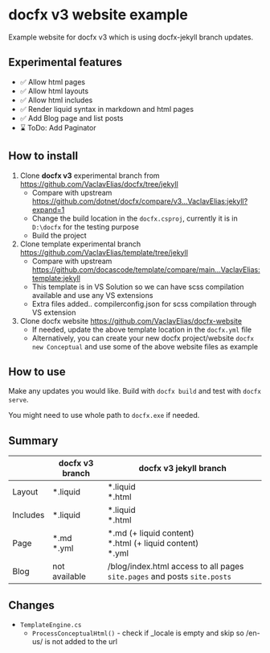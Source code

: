 # docfx v3 website example

Example website for docfx v3 which is using docfx-jekyll branch updates.

## Experimental features

- ✅ Allow html pages
- ✅ Allow html layouts
- ✅ Allow html includes
- ✅ Render liquid syntax in markdown and html pages
- ✅ Add Blog page and list posts
- ⌛ ToDo: Add Paginator

## How to install

1. Clone **docfx v3** experimental branch from https://github.com/VaclavElias/docfx/tree/jekyll
    - Compare with upstream https://github.com/dotnet/docfx/compare/v3...VaclavElias:jekyll?expand=1
    - Change the build location in the ```docfx.csproj```, currently it is in ```D:\docfx``` for the testing purpose
    - Build the project
1. Clone template experimental branch https://github.com/VaclavElias/template/tree/jekyll
    - Compare with upstream https://github.com/docascode/template/compare/main...VaclavElias:template:jekyll
    - This template is in VS Solution so we can have scss compilation available and use any VS extensions
    - Extra files added.. compilerconfig.json for scss compilation through VS extension
1. Clone docfx website https://github.com/VaclavElias/docfx-website
    - If needed, update the above template location in the ```docfx.yml``` file
    - Alternatively, you can create your new docfx project/website ```docfx new Conceptual``` and use some of the above website files as example

## How to use

Make any updates you would like. Build with `docfx build` and test with `docfx serve`.

You might need to use whole path to `docfx.exe` if needed.


## Summary

||docfx v3 branch| docfx v3 jekyll branch|
|---|---|---|
|Layout|*.liquid|*.liquid<br> *.html
|Includes|*.liquid|*.liquid<br> *.html
|Page|*.md<br> *.yml|*.md (+ liquid content)<br> *.html (+ liquid content)<br> *.yml
|Blog|not available|/blog/index.html access to all pages `site.pages` and posts `site.posts`

## Changes

- `TemplateEngine.cs`
  - `ProcessConceptualHtml()` - check if _locale is empty and skip so /en-us/ is not added to the url

